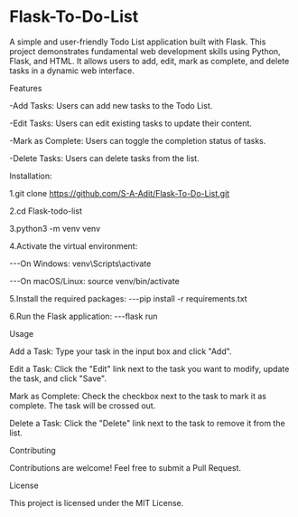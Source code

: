 # Flask-To-Do-List
A simple and user-friendly Todo List application built with Flask. This project demonstrates fundamental web development skills using Python, Flask, and HTML. It allows users to add, edit, mark as complete, and delete tasks in a dynamic web interface.


Features

-Add Tasks: Users can add new tasks to the Todo List.

-Edit Tasks: Users can edit existing tasks to update their content.

-Mark as Complete: Users can toggle the completion status of tasks.

-Delete Tasks: Users can delete tasks from the list.



Installation:

1.git clone https://github.com/S-A-Adit/Flask-To-Do-List.git

2.cd Flask-todo-list

3.python3 -m venv venv

4.Activate the virtual environment:

---On Windows:
         venv\Scripts\activate
         
---On macOS/Linux:
         source venv/bin/activate
         
5.Install the required packages:
---pip install -r requirements.txt

6.Run the Flask application:
---flask run



Usage

Add a Task: Type your task in the input box and click "Add".

Edit a Task: Click the "Edit" link next to the task you want to modify, update the task, and click "Save".

Mark as Complete: Check the checkbox next to the task to mark it as complete. The task will be crossed out.

Delete a Task: Click the "Delete" link next to the task to remove it from the list.



Contributing

Contributions are welcome! Feel free to submit a Pull Request.



License

This project is licensed under the MIT License.




